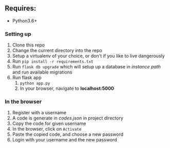 Requires:
-
- Python3.6+

### Setting up
1. Clone this repo
2. Change the current directory into the repo
3. Setup a virtualenv of your choice, or don't if you like to live dangerously
4. Run `pip install -r requirements.txt`
5. Run `flask db upgrade` which will setup up a database in *instance path* and run available migrations
6. Run flask app
    1. `python app.py`
    2. In your browser, navigate to **localhost:5000**

### In the browser
1. Register with a username
2. A code is generate in *codes.json* in project directory
3. Copy the code for given username
4. In the browser, click on `Activate`
5. Paste the copied code, and choose a new password
6. Login with your username and the new password

